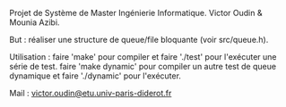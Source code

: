 Projet de Système de Master Ingénierie Informatique.
Victor Oudin & Mounia Azibi.

But : réaliser une structure de queue/file bloquante (voir src/queue.h).

Utilisation : faire 'make' pour compiler et faire './test' pour l'exécuter une série de test.
faire 'make dynamic' pour compiler un autre test de queue dynamique et faire './dynamic' pour l'exécuter.

Mail : victor.oudin@etu.univ-paris-diderot.fr